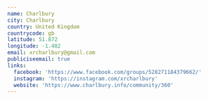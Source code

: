 ```yaml
---
name: Charlbury
city: Charlbury
country: United Kingdom
countrycode: gb
latitude: 51.872
longitude: -1.482
email: xrcharlbury@gmail.com
publiciseemail: true
links:
  facebook: 'https://www.facebook.com/groups/528271184379662/'
  instagram: 'https://instagram.com/xrcharlbury'
  website: 'https://www.charlbury.info/community/360'
---
```


